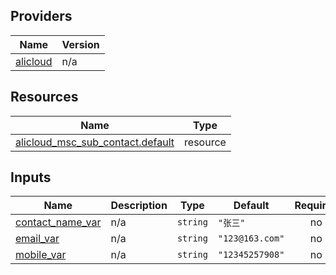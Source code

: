 <!-- BEGIN_TF_DOCS -->
## Providers

| Name | Version |
|------|---------|
| <a name="provider_alicloud"></a> [alicloud](#provider\_alicloud) | n/a |

## Resources

| Name | Type |
|------|------|
| [alicloud_msc_sub_contact.default](https://registry.terraform.io/providers/hashicorp/alicloud/latest/docs/resources/msc_sub_contact) | resource |

## Inputs

| Name | Description | Type | Default | Required |
|------|-------------|------|---------|:--------:|
| <a name="input_contact_name_var"></a> [contact\_name\_var](#input\_contact\_name\_var) | n/a | `string` | `"张三"` | no |
| <a name="input_email_var"></a> [email\_var](#input\_email\_var) | n/a | `string` | `"123@163.com"` | no |
| <a name="input_mobile_var"></a> [mobile\_var](#input\_mobile\_var) | n/a | `string` | `"12345257908"` | no |
<!-- END_TF_DOCS -->    